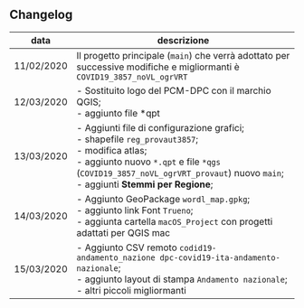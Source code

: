 ## Changelog

data|descrizione
----|----------
11/02/2020| Il progetto principale (`main`) che verrà adottato per successive modifiche e migliormanti è `COVID19_3857_noVL_ogrVRT`
12/03/2020| - Sostituito logo del PCM-DPC con il marchio QGIS;<br>- aggiunto file *qpt
13/03/2020| - Aggiunti file di configurazione grafici; <br>- shapefile `reg_provaut3857`; <br>- modifica atlas; <br>- aggiunto nuovo `*.qpt` e file `*qgs` (`COVID19_3857_noVL_ogrVRT_provaut`) nuovo `main`; <br>- aggiunti **Stemmi per Regione**;
14/03/2020|- Aggiunto GeoPackage `wordl_map.gpkg`; <br>- aggiunto link Font `Trueno`; <br>- aggiunta cartella `macOS_Project` con progetti adattati per QGIS mac
15/03/2020| - Aggiunto CSV remoto `codid19-andamento_nazione dpc-covid19-ita-andamento-nazionale`;<br>- aggiunto layout di stampa `Andamento nazionale`; <br>- altri piccoli migliormanti

